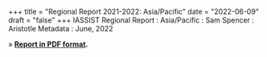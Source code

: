 +++
title = "Regional Report 2021-2022: Asia/Pacific"
date = "2022-06-09"
draft = "false"
+++
IASSIST Regional Report
: Asia/Pacific
: Sam Spencer
: Aristotle Metadata
: June, 2022

» **[Report in PDF format](/file/about/asiapacific_regional_report-2021-2022.pdf).**
